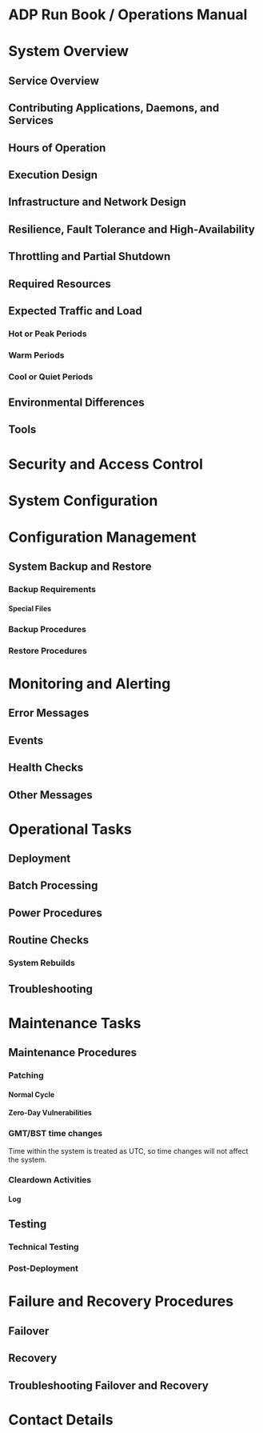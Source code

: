# ADP Run Book / Operations Manual

# System Overview
## Service Overview

## Contributing Applications, Daemons, and Services

## Hours of Operation

## Execution Design

## Infrastructure and Network Design

## Resilience, Fault Tolerance and High-Availability

## Throttling and Partial Shutdown

## Required Resources

## Expected Traffic and Load

### Hot or Peak Periods

### Warm Periods

### Cool or Quiet Periods

## Environmental Differences

## Tools

# Security and Access Control

# System Configuration

# Configuration Management
## System Backup and Restore
### Backup Requirements
#### Special Files
### Backup Procedures
### Restore Procedures

# Monitoring and Alerting

## Error Messages

## Events
## Health Checks

## Other Messages

# Operational Tasks
## Deployment
## Batch Processing

## Power Procedures
## Routine Checks
### System Rebuilds
## Troubleshooting

# Maintenance Tasks
## Maintenance Procedures
### Patching
#### Normal Cycle
#### Zero-Day Vulnerabilities
### GMT/BST time changes
Time within the system is treated as UTC, so time changes will not affect the system.

### Cleardown Activities
#### Log

## Testing

### Technical Testing

### Post-Deployment
# Failure and Recovery Procedures
## Failover
## Recovery

## Troubleshooting Failover and Recovery
# Contact Details
